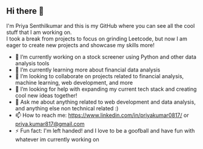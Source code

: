 ## Hi there 👋

I'm Priya Senthilkumar and this is my GitHub where you can see all the cool stuff that I am working on.  
I took a break from projects to focus on grinding Leetcode, but now I am eager to create new projects and showcase my skills more!
- 🔭 I’m currently working on a stock screener using Python and other data analysis tools
- 🌱 I’m currently learning more about financial data analysis
- 👯 I’m looking to collaborate on projects related to financial analysis, machine learning, web development, and more
- 🤔 I’m looking for help with expanding my current tech stack and creating cool new ideas together!
- 💬 Ask me about anything related to web development and data analysis, and anything else non technical related :)
- 📫 How to reach me: https://www.linkedin.com/in/priyakumar0817/ or priya.kumar817@gmail.com
- ⚡ Fun fact: I'm left handed! and I love to be a goofball and have fun with whatever im currently working on
<!--
**priyakumar0817/priyakumar0817** is a ✨ _special_ ✨ repository because its `README.md` (this file) appears on your GitHub profile.

Here are some ideas to get you started:

- 🔭 I’m currently working on ...
- 🌱 I’m currently learning ...
- 👯 I’m looking to collaborate on ...
- 🤔 I’m looking for help with ...
- 💬 Ask me about ...
- 📫 How to reach me: ...
- 😄 Pronouns: ...
- ⚡ Fun fact: ...
-->
